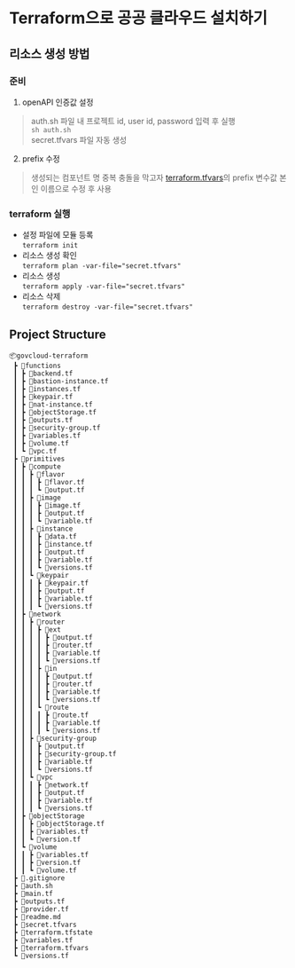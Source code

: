 # Terraform으로 공공 클라우드 설치하기
## 리소스 생성 방법
### 준비   
1. openAPI 인증값 설정
> auth.sh 파일 내 프로젝트 id, user id, password 입력 후 실행   
`` sh auth.sh ``   
> secret.tfvars 파일 자동 생성   
2. prefix 수정
> 생성되는 컴포넌트 명 중복 충돌을 막고자
> [terraform.tfvars](https://cbt-gitlab.gov.kakaoicloud.com/bell.coco/govcloud-terraform/-/blob/master/terraform.tfvars#L17)의 prefix 변수값 본인 이름으로 수정 후 사용    
### terraform 실행
- 설정 파일에 모듈 등록   
  ``terraform init ``
- 리소스 생성 확인    
  ``terraform plan -var-file="secret.tfvars"``
- 리소스 생성    
  ``terraform apply -var-file="secret.tfvars"``
- 리소스 삭제    
  ``terraform destroy -var-file="secret.tfvars"``

## Project Structure
```
📦govcloud-terraform
 ┣ 📂functions
 ┃ ┣ 📜backend.tf
 ┃ ┣ 📜bastion-instance.tf
 ┃ ┣ 📜instances.tf
 ┃ ┣ 📜keypair.tf
 ┃ ┣ 📜nat-instance.tf
 ┃ ┣ 📜objectStorage.tf
 ┃ ┣ 📜outputs.tf
 ┃ ┣ 📜security-group.tf
 ┃ ┣ 📜variables.tf
 ┃ ┣ 📜volume.tf
 ┃ ┗ 📜vpc.tf
 ┣ 📂primitives
 ┃ ┣ 📂compute
 ┃ ┃ ┣ 📂flavor
 ┃ ┃ ┃ ┣ 📜flavor.tf
 ┃ ┃ ┃ ┗ 📜output.tf
 ┃ ┃ ┣ 📂image
 ┃ ┃ ┃ ┣ 📜image.tf
 ┃ ┃ ┃ ┣ 📜output.tf
 ┃ ┃ ┃ ┗ 📜variable.tf
 ┃ ┃ ┣ 📂instance
 ┃ ┃ ┃ ┣ 📜data.tf
 ┃ ┃ ┃ ┣ 📜instance.tf
 ┃ ┃ ┃ ┣ 📜output.tf
 ┃ ┃ ┃ ┣ 📜variable.tf
 ┃ ┃ ┃ ┗ 📜versions.tf
 ┃ ┃ ┗ 📂keypair
 ┃ ┃ ┃ ┣ 📜keypair.tf
 ┃ ┃ ┃ ┣ 📜output.tf
 ┃ ┃ ┃ ┣ 📜variable.tf
 ┃ ┃ ┃ ┗ 📜versions.tf
 ┃ ┣ 📂network
 ┃ ┃ ┣ 📂router
 ┃ ┃ ┃ ┣ 📂ext
 ┃ ┃ ┃ ┃ ┣ 📜output.tf
 ┃ ┃ ┃ ┃ ┣ 📜router.tf
 ┃ ┃ ┃ ┃ ┣ 📜variable.tf
 ┃ ┃ ┃ ┃ ┗ 📜versions.tf
 ┃ ┃ ┃ ┣ 📂in
 ┃ ┃ ┃ ┃ ┣ 📜output.tf
 ┃ ┃ ┃ ┃ ┣ 📜router.tf
 ┃ ┃ ┃ ┃ ┣ 📜variable.tf
 ┃ ┃ ┃ ┃ ┗ 📜versions.tf
 ┃ ┃ ┃ ┗ 📂route
 ┃ ┃ ┃ ┃ ┣ 📜route.tf
 ┃ ┃ ┃ ┃ ┣ 📜variable.tf
 ┃ ┃ ┃ ┃ ┗ 📜versions.tf
 ┃ ┃ ┣ 📂security-group
 ┃ ┃ ┃ ┣ 📜output.tf
 ┃ ┃ ┃ ┣ 📜security-group.tf
 ┃ ┃ ┃ ┣ 📜variable.tf
 ┃ ┃ ┃ ┗ 📜versions.tf
 ┃ ┃ ┗ 📂vpc
 ┃ ┃ ┃ ┣ 📜network.tf
 ┃ ┃ ┃ ┣ 📜output.tf
 ┃ ┃ ┃ ┣ 📜variable.tf
 ┃ ┃ ┃ ┗ 📜versions.tf
 ┃ ┣ 📂objectStorage
 ┃ ┃ ┣ 📜objectStorage.tf
 ┃ ┃ ┣ 📜variables.tf
 ┃ ┃ ┗ 📜version.tf
 ┃ ┗ 📂volume
 ┃ ┃ ┣ 📜variables.tf
 ┃ ┃ ┣ 📜version.tf
 ┃ ┃ ┗ 📜volume.tf
 ┣ 📜.gitignore
 ┣ 📜auth.sh
 ┣ 📜main.tf
 ┣ 📜outputs.tf
 ┣ 📜provider.tf
 ┣ 📜readme.md
 ┣ 📜secret.tfvars
 ┣ 📜terraform.tfstate
 ┣ 📜variables.tf
 ┣ 📜terraform.tfvars
 ┗ 📜versions.tf 
```
